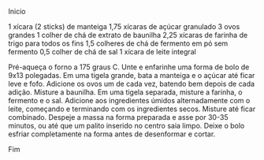 Inicio

1 xícara (2 sticks) de manteiga
1,75 xícaras de açúcar granulado
3 ovos grandes
1 colher de chá de extrato de baunilha
2,25 xícaras de farinha de trigo para todos os fins
1,5 colheres de chá de fermento em pó sem fermento
0,5 colher de chá de sal
1 xícara de leite integral

Pré-aqueça o forno a 175 graus C.
Unte e enfarinhe uma forma de bolo de 9x13 polegadas.
Em uma tigela grande, bata a manteiga e o açúcar até ficar leve e fofo.
Adicione os ovos um de cada vez, batendo bem depois de cada adição.
Misture a baunilha.
Em uma tigela separada, misture a farinha, o fermento e o sal.
Adicione aos ingredientes úmidos alternadamente com o leite, começando e terminando com os ingredientes secos.
Misture até ficar combinado.
Despeje a massa na forma preparada e asse por 30-35 minutos, ou até que um palito inserido no centro saia limpo.
Deixe o bolo esfriar completamente na forma antes de desenformar e cortar.

Fim